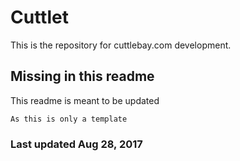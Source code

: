 # Cuttlet

This is the repository for cuttlebay.com development.

## Missing in this readme

This readme is meant to be updated

```
As this is only a template
```

### Last updated Aug 28, 2017
